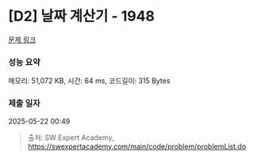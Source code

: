 # [D2] 날짜 계산기 - 1948 

[문제 링크](https://swexpertacademy.com/main/code/problem/problemDetail.do?contestProbId=AV5PnnU6AOsDFAUq) 

### 성능 요약

메모리: 51,072 KB, 시간: 64 ms, 코드길이: 315 Bytes

### 제출 일자

2025-05-22 00:49



> 출처: SW Expert Academy, https://swexpertacademy.com/main/code/problem/problemList.do